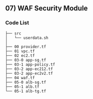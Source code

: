 ## 07) WAF Security Module
### Code List
```shell
├── src
│   └── userdata.sh
│
├── 00 provider.tf
├── 01 vpc.tf
├── 02 ec2.tf
├── 03-0 app-sg.tf
├── 03-1 app-policy.tf
├── 03-2 app-ec212.tf
├── 03-2 app-ec2v2.tf
├── 04 waf.tf
├── 05-0 alb-sg.tf
├── 05-1 alb.tf
└── 05-1 alb-tg.tf
```